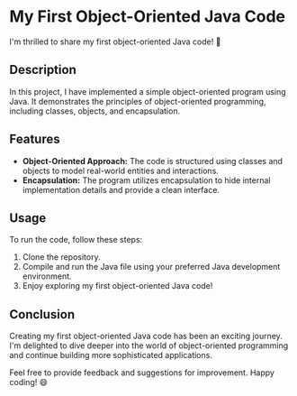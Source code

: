 # My First Object-Oriented Java Code

I'm thrilled to share my first object-oriented Java code! 🎉

## Description
In this project, I have implemented a simple object-oriented program using Java. It demonstrates the principles of object-oriented programming, including classes, objects, and encapsulation.

## Features
- **Object-Oriented Approach:** The code is structured using classes and objects to model real-world entities and interactions.
- **Encapsulation:** The program utilizes encapsulation to hide internal implementation details and provide a clean interface.

## Usage
To run the code, follow these steps:
1. Clone the repository.
2. Compile and run the Java file using your preferred Java development environment.
3. Enjoy exploring my first object-oriented Java code!

## Conclusion
Creating my first object-oriented Java code has been an exciting journey. I'm delighted to dive deeper into the world of object-oriented programming and continue building more sophisticated applications.

Feel free to provide feedback and suggestions for improvement. Happy coding! 😄

